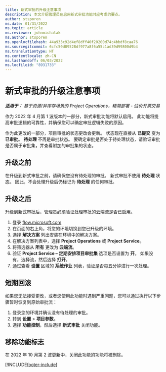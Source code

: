 ```yaml
---
title: 新式审批的升级注意事项
description: 本文介绍管理员在启用新式审批功能时应考虑的要点。
author: stsporen
ms.date: 01/31/2022
ms.topic: article
ms.reviewer: johnmichalak
ms.author: stsporen
ms.openlocfilehash: 44a933c92d4ef8dff40f20200d74c4bbdf8caa76
ms.sourcegitcommit: 6cfc50d89528df977a8f6a55c1ad39d99800d9b4
ms.translationtype: HT
ms.contentlocale: zh-CN
ms.lasthandoff: 06/03/2022
ms.locfileid: "8931733"
---
```

# <a name="upgrade-considerations-for-modern-approvals"></a>新式审批的升级注意事项 

_**适用于：** 基于资源/非库存场景的 Project Operations，精简部署 - 估价开票交易_

作为 2022 年 4 月第 1 波版本的一部分，新式审批功能将默认启用。 此功能将提高审批逻辑的可靠性，并确保您可以确定审批逻辑失败的原因。

作为此更改的一部分，项目审批的状态更改会更新。 状态现在直接从 **已提交** 变为 **已审批**。 **待处理** 不再是审批状态。 要确定审批是否处于待处理状态，请验证审批是否属于审批集，并查看附加的审批集的状态。

## <a name="before-you-upgrade"></a>升级之前

在升级到新式审批之前，请确保您没有待处理的审批。 新式审批不使用 **待处理** 状态。 因此，不会处理升级后仍标记为 **待处理** 的任何审批。

## <a name="after-you-upgrade"></a>升级之后

升级到新式审批后，管理员必须验证处理审批的云端流是否已启用。

1. 登录 [flow.microsoft.com](https://flow.microsoft.com)
2. 在页面的右上角，将您的环境切换到您已升级的环境。
3. 选择 **解决方案** 列出安装在环境中的解决方案。
4. 在解决方案列表中，选择 **Project Operations** 或 **Project Service**。
5. 将筛选器从 **所有** 更改为 **云端流**。
6. 验证 **Project Service – 定期安排项目审批集** 选项是否设置为 **开**。 如果没有，选择流，然后选择 **打开**。
7. 通过查看 **设置** 区域的 **系统作业** 列表，验证是否每五分钟进行一次处理。

## <a name="short-term-rollback"></a>短期回滚

如果您无法接受更改，或者您使用此功能时遇到严重问题，您可以通过执行以下步骤暂时恢复到原始审批流：
1. 登录您的环境并确认没有待处理的审批。
2. 转到 **设置** > **项目参数**。
3. 选择 **功能控制**，然后选择 **新式审批** 关闭功能。

## <a name="removing-the-feature-flag"></a>移除功能标志

在 2022 年 10 月第 2 波更新中，关闭此功能的功能将被删除。

[!INCLUDE[footer-include](../includes/footer-banner.md)]
